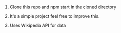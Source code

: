 1. Clone this repo and npm start in the cloned directory


2. It's a simple project feel free to improve this.
 

3. Uses Wikipedia API for data
